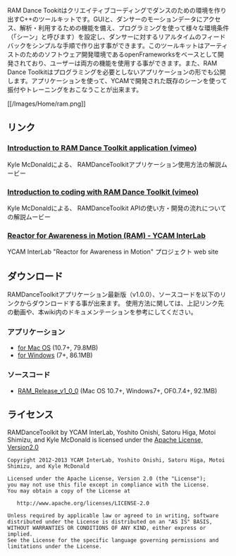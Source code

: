 RAM Dance Tookitはクリエイティブコーディングでダンスのための環境を作り出すC++のツールキットです。GUIと、ダンサーのモーションデータにアクセス、解析・利用するための機能を備え、プログラミングを使って様々な環境条件（「シーン」と呼びます）を設定し、ダンサーに対するリアルタイムのフィードバックをシンプルな手順で作り出す事ができます。このツールキットはアーティストのためのソフトウェア開発環境であるopenFrameworksをベースとして開発されており、ユーザーは両方の機能を使用する事ができます。また、RAM Dance Toolkitはプログラミングを必要としないアプリケーションの形でも公開します。アプリケーションを使って、YCAMで開発された既存のシーンを使って振付やトレーニングをおこなうことが出来ます。

[[/Images/Home/ram.png]]




## リンク

### [Introduction to RAM Dance Toolkit application (vimeo)](http://vimeo.com/64703174) 
Kyle McDonaldによる、 RAMDanceToolkitアプリケーション使用方法の解説ムービー

### [Introduction to coding with RAM Dance Toolkit (vimeo)](http://vimeo.com/64775855)  
Kyle McDonaldによる、 RAMDanceToolkit APIの使い方・開発の流れについての解説ムービー

### [Reactor for Awareness in Motion (RAM) - YCAM InterLab](http://interlab.ycam.jp/projects/ram/) 
YCAM InterLab "Reactor for Awareness in Motion" プロジェクト web site




## ダウンロード 

RAMDanceToolkitアプリケーション最新版（v1.0.0）、ソースコードを以下のリンクからダウンロードする事が出来ます。
使用方法に関しては、上記リンク先の動画や、本wiki内のドキュメンテーションを参考にしてください。

### アプリケーション

- [for Mac OS](https://raw.github.com/wiki/YCAMInterlab/RAMDanceToolkit/releases/v1.0.0/RAM-osx_v1_0_0.zip) (10.7+, 79.8MB)
- [for Windows](https://raw.github.com/wiki/YCAMInterlab/RAMDanceToolkit/releases/v1.0.0/RAM-win_v1_0_0.zip) (7+, 86.1MB)

### ソースコード

- [RAM_Release_v1_0_0](https://raw.github.com/wiki/YCAMInterlab/RAMDanceToolkit/releases/v1.0.0/RAM-release-v1_0_0.zip) (Mac OS 10.7+, Windows7+, OF0.7.4+, 92.1MB)

<!--
### Other versions
Download links are available on [YCAM InterLab server]().
-->





## ライセンス
RAMDanceToolkit by YCAM InterLab, Yoshito Onishi, Satoru Higa, Motoi Shimizu, and Kyle McDonald is licensed under the [Apache License, Version2.0](http://www.apache.org/licenses/LICENSE-2.0.html)

    Copyright 2012-2013 YCAM InterLab, Yoshito Onishi, Satoru Higa, Motoi Shimizu, and Kyle McDonald

    Licensed under the Apache License, Version 2.0 (the "License");
    you may not use this file except in compliance with the License.
    You may obtain a copy of the License at

       http://www.apache.org/licenses/LICENSE-2.0

    Unless required by applicable law or agreed to in writing, software
    distributed under the License is distributed on an "AS IS" BASIS,
    WITHOUT WARRANTIES OR CONDITIONS OF ANY KIND, either express or implied.
    See the License for the specific language governing permissions and
    limitations under the License.
    